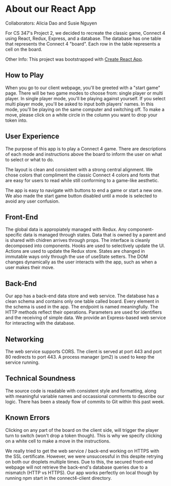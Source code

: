 # About our React App

Collaborators: Alicia Dao and Susie Nguyen

For CS 347's Project 2, we decided to recreate the classic game, Connect 4 using React, Redux, Express, and a database. The database has one table that represents the Connect 4 "board". Each row in the table represents a cell on the board.

Other Info: This project was bootstrapped with [Create React App](https://github.com/facebook/create-react-app).

## How to Play

When you go to our client webpage, you'll be greeted with a "start game" page. There will be two game modes to choose from: single player or multi player. In single player mode, you'll be playing against yourself. If you select multi player mode, you'll be asked to input both players' names. In this mode, you'll be playing on the same computer and switching off. To make a move, please click on a white circle in the column you want to drop your token into.

## User Experience

The purpose of this app is to play a Connect 4 game. There are descriptions of each mode and instructions above the board to inform the user on what to select or what to do. 

The layout is clean and consistent with a strong central alignment. We chose colors that compliment the classic Connect 4 colors and fonts that are easy for users to read while still conforming to a game-like aesthetic.

The app is easy to navigate with buttons to end a game or start a new one. We also made the start game button disabled until a mode is selected to avoid any user confusion. 

## Front-End

The global data is appropiately managed with Redux. Any component-specific data is managed through states. Data that is owned by a parent and is shared with chidren arrives through props. The interface is cleanly decomposed into components. Hooks are used to selectively update the UI. Actions are used to update the Redux store. States are changed in immutable ways only through the use of useState setters. The DOM changes dynamically as the user interacts with the app, such as when a user makes their move.

## Back-End

Our app has a back-end data store and web service. The database has a clean schema and contains only one table called board. Every element in the schema is used in the app. The endpoint is named meaningfully. The HTTP methods reflect their operations. Parameters are used for identifiers and the receiving of simple data. We provide an Express-based web service for interacting with the database. 

## Networking

The web service supports CORS. The client is served at port 443 and port 80 redirects to port 443. A process manager (pm2) is used to keep the service running.

## Technical Soundness

The source code is readable with consistent style and formatting, along with meaningful variable names and occassional comments to describe our logic. There has been a steady flow of commits to Git within this past week.

## Known Errors

Clicking on any part of the board on the client side, will trigger the player turn to switch (won't drop a token though). This is why we specify clicking on a white cell to make a move in the instructions.

We really tried to get the web service / back-end working on HTTPS with the SSL certificate. However, we were unsuccessful in this despite retrying on both our droplets multiple times. Due to this, the secured front-end webpage will not retrieve the back-end's database queries due to a mismatch (HTTP vs HTTPS). Our app works perfectly on local though by running npm start in the connect4-client directory.

